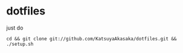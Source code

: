 # dotfiles
just do 
```
cd && git clone git://github.com/KatsuyaAkasaka/dotfiles.git && ./setup.sh
```

